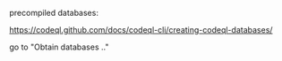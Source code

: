 precompiled databases:

https://codeql.github.com/docs/codeql-cli/creating-codeql-databases/

go to "Obtain databases .."